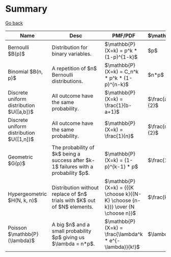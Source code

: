 # Summary

[Go back](..#cheatsheet)

<div class="d-print-table table-responsive">
<table class="table table-bordered table table-striped">
    <thead>
        <tr>
            <th style="min-width: 50px;">Name</th>
            <th style="min-width: 150px;">Desc</th>
            <th>PMF/PDF</th>
            <th>$\mathbb{E}$</th>
            <th>$\mathbb{V}$</th>
            <th>CDF</th>
            <th>MGF</th>
        </tr>
    </thead>
    <tbody>
        <tr>
            <td>Bernoulli $B(p)$</td>
            <td>Distribution for binary variables.</td>
            <td>$\mathbb{P}(X=k) = p^k * (1-p)^{1-k}$</td>
            <td>$p$</td>
            <td>$p * (1-p)$</td>
            <td></td>
            <td>$(1-p)+p*e^t$</td>
        </tr>
        <tr>
            <td>Binomial $B(n, p)$</td>
            <td>A repetition of $n$ Bernoulli distributions.</td>
            <td>$\mathbb{P}(X=k) =  C_n^k * p^k * (1-p)^{n-k}$</td>
            <td>$n*p$</td>
            <td>$n * p * (1-p)$</td>
            <td></td>
            <td>$((1-p)+p*e^t)^n$</td>
        </tr>
        <tr>
            <td>Discrete uniform distribution $U([a,b])$</td>
            <td>All outcome have the same probability.</td>
            <td>$\mathbb{P}(X=k) = \frac{1}{b-a+1}$</td>
            <td>$\frac{a+b}{2}$</td>
            <td>$\frac{(b-a)(b-a+2)}{12}$</td>
            <td></td>
            <td>messy</td>
        </tr>
        <tr>
            <td>Discrete uniform distribution $U([1,n])$</td>
            <td>All outcome have the same probability.</td>
            <td>$\mathbb{P}(X=k) = \frac{1}{n}$</td>
            <td>$\frac{n+1}{2}$</td>
            <td>$\frac{n^2 - 1}{12}$</td>
            <td></td>
            <td>messy</td>
        </tr>
        <tr>
            <td>Geometric $G(p)$</td>
            <td>
                The probability of $k$ being a success after
                $k-1$ failures with a probability $p$.
            </td>
            <td>$\mathbb{P}(X=k) = (1-p)^{k-1} * p$</td>
            <td>$\frac{1}{p}$</td>
            <td>$\frac{1-p}{p^2}$</td>
            <td></td>
            <td>$\frac{p * e^t}{1-(1-p) * e^t}$</td>
        </tr>
        <tr>
            <td>Hypergeometric $H(N, k, n)$</td>
            <td>
                Distribution without replace of
                $n$ trials with $K$ out of $N$ elements.
            </td>
            <td>$\mathbb{P}(X=k) = {{{K \choose k}{{N-K} \choose {n-k}}} \over {N \choose n}}$</td>
            <td>$\frac{K}{N}$</td>
            <td>$\mathbb{E}(X) * (1 - \frac{K}{N}) * \frac{N-n}{N-1}$</td>
            <td></td>
            <td>messy</td>
        </tr>
        <tr>
            <td>Poisson $\mathbb{P}(\lambda)$</td>
            <td>
                A big $n$ and a small probability $p$ giving us
                $\lambda = n*p$.
            </td>
            <td>$\mathbb{P}(X=k) = \frac{\lambda^k *  e^{-\lambda}}{k!}$</td>
            <td>$\lambda$</td>
            <td>$\lambda$</td>
            <td></td>
            <td>$e^{\lambda * (e^{t}-1)}$</td>
        </tr>
    </tbody>
</table>
</div>